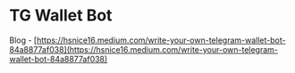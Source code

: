 # TG Wallet Bot

Blog - [https://hsnice16.medium.com/write-your-own-telegram-wallet-bot-84a8877af038](https://hsnice16.medium.com/write-your-own-telegram-wallet-bot-84a8877af038)